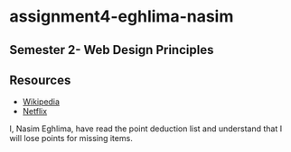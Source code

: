 # assignment4-eghlima-nasim
## Semester 2- Web Design Principles
## Resources
* [Wikipedia](https://en.wikipedia.org/wiki/Bridgerton)
* [Netflix](https://www.netflix.com/title/80232398)

I, Nasim Eghlima, have read the point deduction list and understand that I will lose points for missing items.
